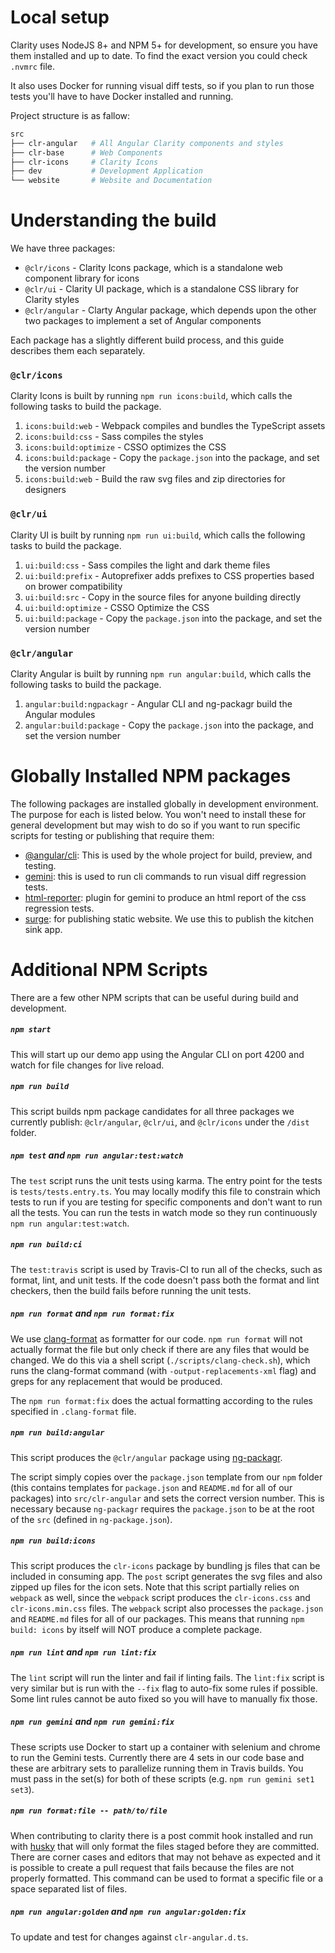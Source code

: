 # Local setup

Clarity uses NodeJS 8+ and NPM 5+ for development, so ensure you have them installed and up to date. To find the exact
version you could check `.nvmrc` file.

It also uses Docker for running visual diff tests, so if you plan to run those tests you'll have to have Docker installed and running.

Project structure is as fallow:

```bash
src
├── clr-angular   # All Angular Clarity components and styles
├── clr-base      # Web Components
├── clr-icons     # Clarity Icons
├── dev           # Development Application
└── website       # Website and Documentation
```

# Understanding the build

We have three packages:

* `@clr/icons` - Clarity Icons package, which is a standalone web component library for icons
* `@clr/ui` - Clarity UI package, which is a standalone CSS library for Clarity styles
* `@clr/angular` - Clarty Angular package, which depends upon the other two packages to implement a set of Angular components

Each package has a slightly different build process, and this guide describes them each separately.

### `@clr/icons`

Clarity Icons is built by running `npm run icons:build`, which calls the following tasks to build the package.

1.  `icons:build:web` - Webpack compiles and bundles the TypeScript assets
2.  `icons:build:css` - Sass compiles the styles
3.  `icons:build:optimize` - CSSO optimizes the CSS
4.  `icons:build:package` - Copy the `package.json` into the package, and set the version number
5.  `icons:build:web` - Build the raw svg files and zip directories for designers

### `@clr/ui`

Clarity UI is built by running `npm run ui:build`, which calls the following tasks to build the package.

1.  `ui:build:css` - Sass compiles the light and dark theme files
2.  `ui:build:prefix` - Autoprefixer adds prefixes to CSS properties based on brower compatibility
3.  `ui:build:src` - Copy in the source files for anyone building directly
4.  `ui:build:optimize` - CSSO Optimize the CSS
5.  `ui:build:package` - Copy the `package.json` into the package, and set the version number

### `@clr/angular`

Clarity Angular is built by running `npm run angular:build`, which calls the following tasks to build the package.

1.  `angular:build:ngpackagr` - Angular CLI and ng-packagr build the Angular modules
2.  `angular:build:package` - Copy the `package.json` into the package, and set the version number

# Globally Installed NPM packages

The following packages are installed globally in development environment. The purpose for each is listed below.
You won't need to install these for general development but may wish to do so if you want to run specific scripts for testing or publishing that require them:

* [@angular/cli](https://cli.angular.io/): This is used by the whole project for build, preview, and testing.
* [gemini](https://gemini-testing.github.io/): this is used to run cli commands to run visual diff regression tests.
* [html-reporter](https://www.npmjs.com/package/html-reporter): plugin for gemini to produce an html report of the css regression tests.
* [surge](https://surge.sh/): for publishing static website. We use this to publish the kitchen sink app.

# Additional NPM Scripts

There are a few other NPM scripts that can be useful during build and development.

##### `npm start`

This will start up our demo app using the Angular CLI on port 4200 and watch for file changes for live reload.

##### `npm run build`

This script builds npm package candidates for all three packages we currently publish: `@clr/angular`, `@clr/ui`, and
`@clr/icons` under the `/dist` folder.

##### `npm test` and `npm run angular:test:watch`

The `test` script runs the unit tests using karma. The entry point for the tests is `tests/tests.entry.ts`.
You may locally modify this file to constrain which tests to run if you are testing for specific components and don't want
to run all the tests. You can run the tests in watch mode so they run continuously `npm run angular:test:watch`.

##### `npm run build:ci`

The `test:travis` script is used by Travis-CI to run all of the checks, such as format, lint, and unit tests.
If the code doesn't pass both the format and lint checkers, then the build fails before running the unit tests.

##### `npm run format` and `npm run format:fix`

We use [clang-format](https://github.com/angular/clang-format) as formatter for our code. `npm run format` will not
actually format the file but only check if there are any files that would be changed. We do this via a shell script (`./scripts/clang-check.sh`),
which runs the clang-format command (with `-output-replacements-xml` flag) and greps for any replacement that would be produced.

The `npm run format:fix` does the actual formatting according to the rules specified in `.clang-format` file.

##### `npm run build:angular`

This script produces the `@clr/angular` package using [ng-packagr](https://github.com/dherges/ng-packagr).

The script simply copies over the `package.json` template from our `npm` folder (this contains templates for `package.json` and
`README.md` for all of our packages) into `src/clr-angular` and sets the correct version number. This is necessary
because `ng-packagr` requires the `package.json` to be at the root of the `src` (defined in `ng-package.json`).

##### `npm run build:icons`

This script produces the `clr-icons` package by bundling js files that can be included in consuming app.
The `post` script generates the svg files and also zipped up files for the icon sets. Note that this script partially
relies on `webpack` as well, since the `webpack` script produces the `clr-icons.css` and `clr-icons.min.css` files.
The `webpack` script also processes the `package.json` and `README.md` files for all of our packages.
This means that running `npm build: icons` by itself will NOT produce a complete package.

##### `npm run lint` and `npm run lint:fix`

The `lint` script will run the linter and fail if linting fails. The `lint:fix` script is very similar but
is run with the `--fix` flag to auto-fix some rules if possible. Some lint rules cannot be auto fixed so you will have
to manually fix those.

##### `npm run gemini` and `npm run gemini:fix`

These scripts use Docker to start up a container with selenium and chrome to run the Gemini tests. Currently there are 4 sets
in our code base and these are arbitrary sets to parallelize running them in Travis builds. You must pass in the set(s) for both
of these scripts (e.g. `npm run gemini set1 set3`).

##### `npm run format:file -- path/to/file`

When contributing to clarity there is a post commit hook installed and run with
[husky](https://github.com/typicode/husky) that will only format the files staged before they are committed. There are
corner cases and editors that may not behave as expected and it is possible to create a pull request that fails because
the files are not properly formatted. This command can be used to format a specific file or a space separated list of files.

##### `npm run angular:golden` and `npm run angular:golden:fix`

To update and test for changes against `clr-angular.d.ts`.
